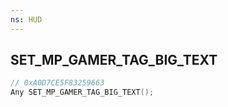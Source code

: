 ```yaml
---
ns: HUD
---
```

## SET_MP_GAMER_TAG_BIG_TEXT

```c
// 0xA0D7CE5F83259663
Any SET_MP_GAMER_TAG_BIG_TEXT();
```

